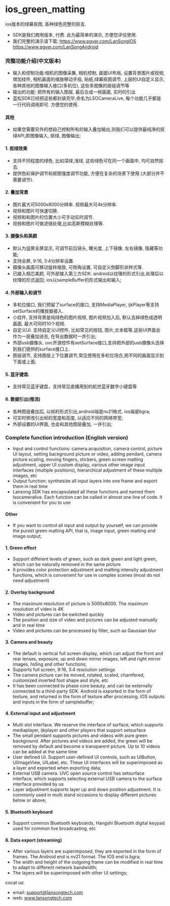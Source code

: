 # ios_green_matting
ios版本的绿幕抠图, 各种绿色完整的抠去. 

- SDK是我们商用版本, 付费. 此为最简单的演示, 方便您评估使用.
- 我们完整的演示请下载:
https://www.pgyer.com/LanSongIOS
https://www.pgyer.com/LanSongAndroid

### 完整功能介绍(中文版本)
- 输入和控制功能:相机的图像采集, 相机控制, 画面UI布局, 设置背景图片或视频, 增加挂件, 相机画面的缩放移动手指, 贴纸,绿幕抠图调节, 上层的UI自定义显示, 各种其他的图像输入接口(多机位), 这些多图像的层级调节等
- 输出的功能: 把所有的输入图层, 最后合成一帧画面, 实时的引出
- 蓝松SDK已经把这些都封装完毕,命名为LSOCameraLive, 每个功能几乎都是一行代码调用即可. 方便您的使用.

####  其他 
- 如果您需要另外的想自己控制所有的输入叠加输出,则我们可以提供最纯净的抠绿API,即图像输入, 抠绿, 图像输出;

#### 1. 抠绿效果
- 支持不同程度的绿色, 比如深绿,浅绿, 这些绿色可在同一个画面中, 均可自然抠去. 
- 提供色彩保护调节和抠图强度调节功能, 方便在复杂的场景下使用.(大部分并不需要调节).

#### 2. 叠加背景
- 图片最大可5000x8000分辨率. 视频最大可4k分辨率.
- 视频和图片可快速切换. 
- 视频和和图片的位置大小可手动实时调节.
- 视频和图片可做滤镜处理,比如高斯模糊处理等.
 
 #### 3. 摄像头和美颜
- 默认为竖屏全屏显示, 可调节前后镜头, 曝光度, 上下镜像, 左右镜像, 隐藏等功能;
- 支持全屏, 9:16, 3:4分辨率设置. 
- 摄像头画面可移动旋转缩放, 可倒角设置, 可自定义倒脚形状样式等.
- 已接入相芯美颜, 可外部接入第三方SDK. android以纹理的形式引出,处理后以纹理的形式返回; ios以sampleBuffer的形式输出和输入;
    
#### 4. 外部输入和调节
- 多机位接口, 我们预留了surface的接口, 支持MediaPlayer, ijkPlayer等支持setSurface的播放器接入.
- 小挂件, 支持背景是纯绿色的图片视频, 图片视频加入后, 默认去掉绿色成透明画面, 最大可同时10个视频.
- 自定义UI. 支持自定义UI控件, 比如常见的按钮, 图片,文本框等,这些UI界面会作为一层叠加进去, 在导出数据时一并引出; 
- 外部usb摄像头. uvc开源控件有setSurface接口,支持把外部的usb摄像头选择到我们提供的surface接口上.
- 图层调节, 支持图层上下位置调节,常见使用在多机位场合,把不同的画面显示到下面或上面;
    
#### 5. 蓝牙键盘. 
- 支持常见蓝牙键盘，支持常见直播用到的航世蓝牙数字小键盘等
 		
#### 6. 数据引出(推流)
- 各种图层叠加后, 以帧的形式引出,android端是nv21格式. ios端是bgra; 
- 可实时修改引出帧的宽度和高度, 以适应不同的网络带宽;
- 外部设置的UI界面, 也会和其他图层叠加, 一并引出;


### Complete function introduction (English version)
- Input and control functions: camera acquisition, camera control, picture UI layout, setting background picture or video, adding pendant, camera picture scaling, moving fingers, stickers, green screen matting adjustment, upper UI custom display, various other image input interfaces (multiple positions), hierarchical adjustment of these multiple images, etc
- Output function: synthesize all input layers into one frame and export them in real time
- Lansong SDK has encapsulated all these functions and named them lsocameralive. Each function can be called in almost one line of code. It is convenient for you to use
#### Other
- If you want to control all input and output by yourself, we can provide the purest green matting API, that is, image input, green matting and image output;

#### 1. Green effect
- Support different levels of green, such as dark green and light green, which can be naturally removed in the same picture
- It provides color protection adjustment and matting intensity adjustment functions, which is convenient for use in complex scenes (most do not need adjustment)
#### 2. Overlay background
- The maximum resolution of picture is 5000x8000. The maximum resolution of video is 4K
- Video and pictures can be switched quickly
- The position and size of video and pictures can be adjusted manually and in real time
- Video and pictures can be processed by filter, such as Gaussian blur
#### 3. Camera and beauty
- The default is vertical full screen display, which can adjust the front and rear lenses, exposure, up and down mirror images, left and right mirror images, hiding and other functions;
- Supports full screen, 9:16, 3:4 resolution settings
- The camera picture can be moved, rotated, scaled, chamfered, customized inverted foot shape and style, etc
- It has been connected to phase core beauty, and can be externally connected to a third-party SDK. Android is exported in the form of texture, and returned in the form of texture after processing; IOS outputs and inputs in the form of samplebuffer;
#### 4. External input and adjustment
- Multi slot interface. We reserve the interface of surface, which supports mediaplayer, ijkplayer and other players that support setsurface
- The small pendant supports pictures and videos with pure green background. After pictures and videos are added, the green will be removed by default and become a transparent picture. Up to 10 videos can be added at the same time
- User defined UI. Support user-defined UI controls, such as UIButton, UIImageView, UILabel, etc. These UI interfaces will be superimposed as a layer and exported when exporting data;
- External USB camera. UVC open source control has setsurface interface, which supports selecting external USB camera to the surface interface provided by us
- Layer adjustment supports layer up and down position adjustment. It is commonly used in multi stand occasions to display different pictures below or above;
#### 5. Bluetooth keyboard
- Support common Bluetooth keyboards, Hangshi Bluetooth digital keypad used for common live broadcasting, etc
#### 6. Data export (streaming)
- After various layers are superimposed, they are exported in the form of frames. The Android end is nv21 format. The IOS end is bgra;
- The width and height of the outgoing frame can be modified in real time to adapt to different network bandwidth;
- The layers will be superimposed with other UI settings;


cocat us:
- email: support@lansongtech.com
- web: www.lansongtech.com
